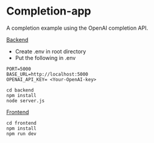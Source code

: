 # Completion-app
A completion example using the OpenAI completion API.

<ins>Backend</ins>

- Create .env in root directory
- Put the following in .env

```
PORT=5000
BASE_URL=http://localhost:5000
OPENAI_API_KEY= <Your-OpenAI-key>
```

```
cd backend
npm install
node server.js
```

<ins>Frontend<ins>
```
cd frontend
npm install
npm run dev
```
